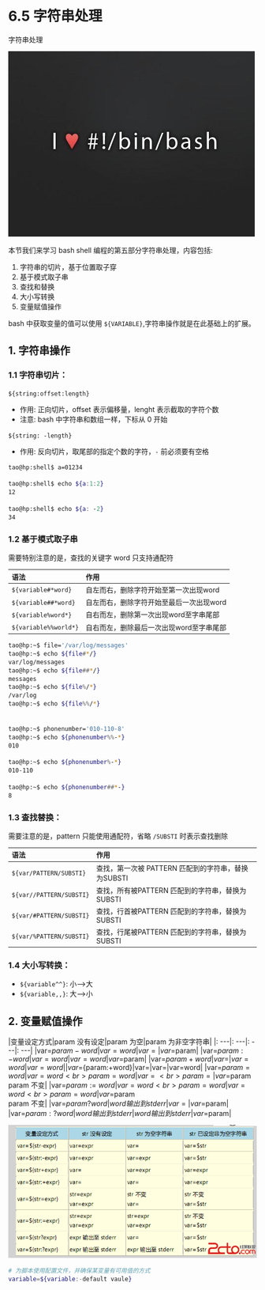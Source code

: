 # 6.5 字符串处理


字符串处理

![linux-mt](/images/linux_mt/linux_mt.jpg)
<!-- more -->


本节我们来学习 bash shell 编程的第五部分字符串处理，内容包括:
1. 字符串的切片，基于位置取子穿
2. 基于模式取子串
3. 查找和替换
4. 大小写转换
5. 变量赋值操作

bash 中获取变量的值可以使用 `${VARIABLE}`,字符串操作就是在此基础上的扩展。

## 1. 字符串操作
### 1.1 字符串切片：
`${string:offset:length}`
- 作用: 正向切片，offset 表示偏移量，lenght 表示截取的字符个数
- 注意: bash 中字符串和数组一样，下标从 0 开始

`${string: -length}`
- 作用: 反向切片，取尾部的指定个数的字符，`-` 前必须要有空格

```bash
tao@hp:shell$ a=01234

tao@hp:shell$ echo ${a:1:2}
12

tao@hp:shell$ echo ${a: -2}
34

```

### 1.2 基于模式取子串
需要特别注意的是，查找的关键字 word 只支持通配符

|语法|作用|
|:---|:---|
|`${variable#*word}`|自左而右，删除字符开始至第一次出现word|
|`${variable##*word}`|自左而右，删除字符开始至最后一次出现word|
|`${variable%word*}`|自右而左，删除第一次出现word至字串尾部|
|`${variable%%world*}`|自右而左，删除最后一次出现word至字串尾部|


```bash
tao@hp:~$ file='/var/log/messages'
tao@hp:~$ echo ${file#*/}
var/log/messages
tao@hp:~$ echo ${file##*/}
messages
tao@hp:~$ echo ${file%/*}
/var/log
tao@hp:~$ echo ${file%%/*}


tao@hp:~$ phonenumber='010-110-8'
tao@hp:~$ echo ${phonenumber%%-*}
010

tao@hp:~$ echo ${phonenumber%-*}
010-110

tao@hp:~$ echo ${phonenumber##*-}
8
```

### 1.3 查找替换：
需要注意的是，pattern 只能使用通配符，省略 `/SUBSTI` 时表示查找删除

|语法|作用|
|:---|:---|
|`${var/PATTERN/SUBSTI}`|查找，第一次被 PATTERN 匹配到的字符串，替换为SUBSTI|
|`${var//PATTERN/SUBSTI}`|查找，所有被PATTERN 匹配到的字符串，替换为SUBSTI|
|`${var/#PATTERN/SUBSTI}`|查找，行首被PATTERN 匹配到的字符串，替换为SUBSTI|
|`${var/%PATTERN/SUBSTI}`|查找，行尾被PATTERN 匹配到的字符串，替换为SUBSTI|


### 1.4 大小写转换：
- `${variable^^}`: 小-->大
- `${variable,,}`: 大-->小


## 2. 变量赋值操作
|变量设定方式|param 没有设定|param 为空|param 为非空字符串|
|: ---|: ---|: ---|: ---|
|var=${param-word}|var=word|var=|var=$param|
|var=${param:-word}|var=word|var=word|var=$param|
|var=${param+word}|var=|var=word|var=word|
|var=${param:+word}|var=|var=|var=word|
|var=${param=word}|var=word <br> param=word|var= <br> param=|var=$param <br> param 不变|
|var=${param:=word}|var=word <br> param=word|var=word <br> param=word|var=$param <br> param 不变|
|var=${param?word}|word 输出到stderr|var=|var=$param|
|var=${param:?word}|word 输出到stderr|word 输出到stderr|var=$param|

![str_handle](/images/linux_mt/str_handle.png)

```bash
# 为脚本使用配置文件，并确保某变量有可用值的方式
variable=${variable:-default vaule}
```

